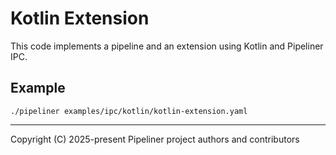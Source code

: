 # Kotlin Extension

This code implements a pipeline and an extension using Kotlin and Pipeliner IPC.

## Example

```shell
./pipeliner examples/ipc/kotlin/kotlin-extension.yaml
```

---

Copyright (C) 2025-present Pipeliner project authors and contributors